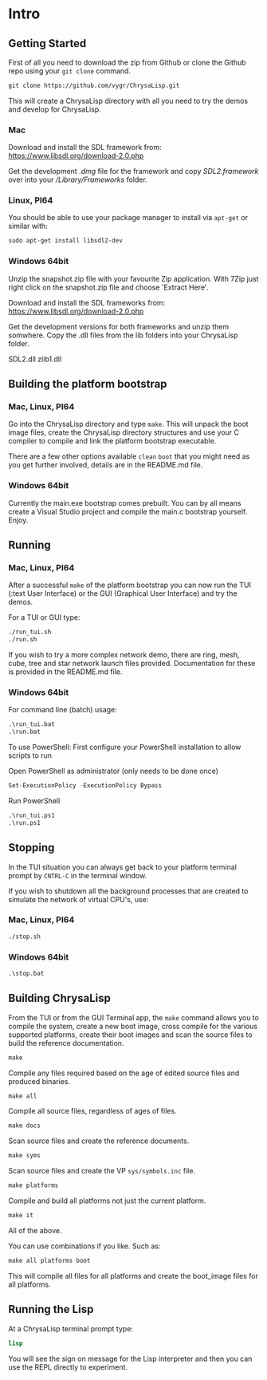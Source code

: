 # Intro

## Getting Started

First of all you need to download the zip from Github or clone the Github repo
using your `git clone` command.

```lisp
git clone https://github.com/vygr/ChrysaLisp.git
```

This will create a ChrysaLisp directory with all you need to try the demos and
develop for ChrysaLisp.

### Mac

Download and install the SDL framework from:
https://www.libsdl.org/download-2.0.php

Get the development *.dmg* file for the framework and copy *SDL2.framework*
over into your */Library/Frameworks* folder.

### Linux, PI64

You should be able to use your package manager to install via `apt-get` or
similar with:

```lisp
sudo apt-get install libsdl2-dev
```

### Windows 64bit

Unzip the snapshot.zip file with your favourite Zip application. With 7Zip just
right click on the snapshot.zip file and choose 'Extract Here'.

Download and install the SDL frameworks from:
https://www.libsdl.org/download-2.0.php

Get the development versions for both frameworks and unzip them somwhere. Copy
the .dll files from the lib folders into your ChrysaLisp folder.

SDL2.dll
zlib1.dll

## Building the platform bootstrap

### Mac, Linux, PI64

Go into the ChrysaLisp directory and type `make`. This will unpack the boot
image files, create the ChrysaLisp directory structures and use your C compiler
to compile and link the platform bootstrap executable.

There are a few other options available `clean` `boot` that you might need as
you get further involved, details are in the README.md file.

### Windows 64bit

Currently the main.exe bootstrap comes prebuilt. You can by all means create a
Visual Studio project and compile the main.c bootstrap yourself. Enjoy.

## Running

### Mac, Linux, PI64

After a successful `make` of the platform bootstrap you can now run the TUI
(:text User Interface) or the GUI (Graphical User Interface) and try the demos.

For a TUI or GUI type:

```lisp
./run_tui.sh
./run.sh
```

If you wish to try a more complex network demo, there are ring, mesh, cube,
tree and star network launch files provided. Documentation for these is
provided in the README.md file.

### Windows 64bit

For command line (batch) usage:

```lisp
.\run_tui.bat
.\run.bat
```

To use PowerShell:
First configure your PowerShell installation to allow scripts to run

Open PowerShell as administrator (only needs to be done once)

```lisp
Set-ExecutionPolicy -ExecutionPolicy Bypass
```

Run PowerShell

```lisp
.\run_tui.ps1
.\run.ps1
```

## Stopping

In the TUI situation you can always get back to your platform terminal prompt
by `CNTRL-C` in the terminal window.

If you wish to shutdown all the background processes that are created to
simulate the network of virtual CPU's, use:

### Mac, Linux, PI64

```lisp
./stop.sh
```

### Windows 64bit

```lisp
.\stop.bat
```

## Building ChrysaLisp

From the TUI or from the GUI Terminal app, the `make` command allows you to
compile the system, create a new boot image, cross compile for the various
supported platforms, create their boot images and scan the source files to
build the reference documentation.

```lisp
make
```

Compile any files required based on the age of edited source files and produced
binaries.

```lisp
make all
```

Compile all source files, regardless of ages of files.

```lisp
make docs
```

Scan source files and create the reference documents.

```lisp
make syms
```

Scan source files and create the VP `sys/symbols.inc` file.

```lisp
make platforms
```

Compile and build all platforms not just the current platform.

```lisp
make it
```

All of the above.

You can use combinations if you like. Such as:

```lisp
make all platforms boot
```

This will compile all files for all platforms and create the boot_image files
for all platforms.

## Running the Lisp

At a ChrysaLisp terminal prompt type:

```lisp
lisp
```

You will see the sign on message for the Lisp interpreter and then you can use
the REPL directly to experiment.
